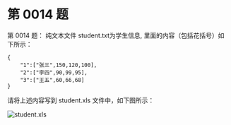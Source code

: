 # 第 0014 题 #

第 0014 题： 纯文本文件 student.txt为学生信息, 里面的内容（包括花括号）如下所示：

    {
        "1":["张三",150,120,100],
        "2":["李四",90,99,95],
        "3":["王五",60,66,68]
    }

请将上述内容写到 student.xls 文件中，如下图所示：

![student.xls](https://camo.githubusercontent.com/18dea9401449e4ca894d40d55134d9c28083280d/687474703a2f2f692e696d6775722e636f6d2f6e50446c706d652e6a7067)